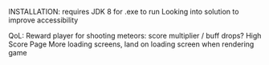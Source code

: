 INSTALLATION:
requires JDK 8 for .exe to run
Looking into solution to improve accessibility

QoL:
Reward player for shooting meteors: score multiplier / buff drops?
High Score Page
More loading screens, land on loading screen when rendering game